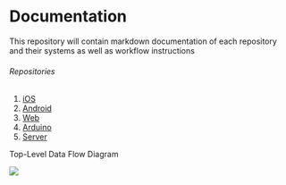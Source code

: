 Documentation
=============

This repository will contain markdown documentation of each repository and their systems as well as workflow instructions

###### Repositories

1. [iOS](https://github.com/NeverGoneBot/NeverGoneBotIOS)
2. [Android](https://github.com/NeverGoneBot/NeverGoneBotAndroid)
3. [Web](https://github.com/NeverGoneBot/NeverGoneBotWeb)
4. [Arduino](https://github.com/NeverGoneBot/NeverGoneBotArduino)
5. [Server](https://github.com/NeverGoneBot/NeverGoneBotServer)

Top-Level Data Flow Diagram

![](https://github.com/NeverGoneBot/NeverGoneBotDocumentation/blob/master/Data%20Flow.png)
